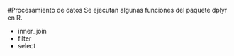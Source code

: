 #Procesamiento de datos
Se ejecutan algunas funciones del paquete dplyr en R.
* inner_join
* filter
* select